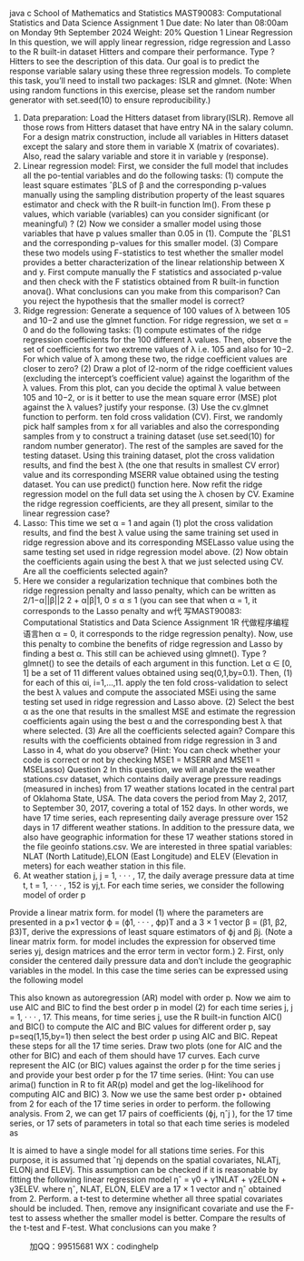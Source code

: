 java c
School of Mathematics and Statistics
MAST90083: Computational Statistics and Data Science
Assignment 1
Due date: No later than 08:00am on Monday 9th September 2024
Weight: 20%
Question 1 Linear Regression
In this question, we will apply linear regression, ridge regression and Lasso to the R built-in dataset Hitters and compare their performance. Type ?Hitters to see the description of this data. Our goal is to predict the response variable salary using these three regression models. To complete this task, you’ll need to install two packages: ISLR and glmnet. (Note: When using random functions in this exercise, please set the random number generator with set.seed(10) to ensure reproducibility.)
1. Data preparation: Load the Hitters dataset from library(ISLR). Remove all those rows from Hitters dataset that have entry NA in the salary column. For a design matrix construction, include all variables in Hitters dataset except the salary and store them in variable X (matrix of covariates). Also, read the salary variable and store it in variable y (response).
2. Linear regression model: First, we consider the full model that includes all the po-tential variables and do the following tasks: (1) compute the least square estimates ˆβLS of β and the corresponding p-values manually using the sampling distribution property of the least squares estimator and check with the R built-in function lm(). From these p values, which variable (variables) can you consider significant (or meaningful) ? (2) Now we consider a smaller model using those variables that have p values smaller than 0.05 in (1). Compute the ˆβLS1 and the corresponding p-values for this smaller model. (3) Compare these two models using F-statistics to test whether the smaller model provides a better characterization of the linear relationship between X and y. First compute manually the F statistics and associated p-value and then check with the F statistics obtained from R built-in function anova(). What conclusions can you make from this comparison? Can you reject the hypothesis that the smaller model is correct?
3. Ridge regression: Generate a sequence of 100 values of λ between 105 and 10−2 and use the glmnet function. For ridge regression, we set α = 0 and do the following tasks: (1) compute estimates of the ridge regression coefficients for the 100 different λ values. Then, observe the set of coefficients for two extreme values of λ i.e. 105 and also for 10−2. For which value of λ among these two, the ridge coefficient values are closer to zero? (2) Draw a plot of l2-norm of the ridge coefficient values (excluding the intercept’s coefficient value) against the logarithm of the λ values. From this plot, can you decide the optimal λ value between 105 and 10−2, or is it better to use the mean square error (MSE) plot against the λ values? justify your response. (3) Use the cv.glmnet function to perform. ten fold cross validation (CV). First, we randomly pick half samples from x for all variables and also the corresponding samples from y to construct a training dataset (use set.seed(10) for random number generator). The rest of the samples are saved for the testing dataset. Using this training dataset, plot the cross validation results, and find the best λ (the one that results in smallest CV error) value and its corresponding MSERR value obtained using the testing dataset. You can use predict() function here. Now refit the ridge regression model on the full data set using the λ chosen by CV. Examine the ridge regression coefficients, are they all present, similar to the linear regression case?
4. Lasso: This time we set α = 1 and again (1) plot the cross validation results, and find the best λ value using the same training set used in ridge regression above and its corresponding MSELasso value using the same testing set used in ridge regression model above. (2) Now obtain the coefficients again using the best λ that we just selected using CV. Are all the coefficients selected again?
5. Here we consider a regularization technique that combines both the ridge regression penalty and lasso penalty, which can be written as 2/1−α||β||2 2 + α|β|1, 0 ≤ α ≤ 1 (you can see that when α = 1, it corresponds to the Lasso penalty and w代 写MAST90083: Computational Statistics and Data Science Assignment 1R
代做程序编程语言hen α = 0, it corresponds to the ridge regression penalty).
Now, use this penalty to combine the benefits of ridge regression and Lasso by finding a best α. This still can be achieved using glmnet(). Type ?glmnet() to see the details of each argument in this function. Let α ∈ [0, 1] be a set of 11 different values obtained using seq(0,1,by=0.1). Then, (1) for each of this αi, i=1,...,11. apply the ten fold cross-validation to select the best λ values and compute the associated MSEi using the same testing set used in ridge regression and Lasso above. (2) Select the best α as the one that results in the smallest MSE and estimate the regression coefficients again using the best α and the corresponding best λ that where selected. (3) Are all the coefficients selected again? Compare this results with the coefficients obtained from ridge regression in 3 and Lasso in 4, what do you observe? (Hint: You can check whether your code is correct or not by checking MSE1 = MSERR and MSE11 = MSELasso)
Question 2
In this question, we will analyze the weather stations.csv dataset, which contains daily average pressure readings (measured in inches) from 17 weather stations located in the central part of Oklahoma State, USA. The data covers the period from May 2, 2017, to September 30, 2017, covering a total of 152 days. In other words, we have 17 time series, each representing daily average pressure over 152 days in 17 different weather stations. In addition to the pressure data, we also have geographic information for these 17 weather stations stored in the file geoinfo stations.csv. We are interested in three spatial variables: NLAT (North Latitude),ELON (East Longitude) and ELEV (Elevation in meters) for each weather station in this file.
1. At weather station j, j = 1, · · · , 17, the daily average pressure data at time t, t = 1, · · · , 152 is yj,t. For each time series, we consider the following model of order p

Provide a linear matrix form. for model (1) where the parameters are presented in a p×1 vector ϕ = (ϕ1, · · · , ϕp)T and a 3 × 1 vector β = (β1, β2, β3)T, derive the expressions of least square estimators of ϕj and βj. (Note a linear matrix form. for model includes the expression for observed time series yj, design matrices and the error term in vector form.)
2. First, only consider the centered daily pressure data and don’t include the geographic variables in the model. In this case the time series can be expressed using the following model

This also known as autoregression (AR) model with order p. Now we aim to use AIC and BIC to find the best order p in model (2) for each time series j, j = 1, · · · , 17. This means, for time series j, use the R built-in function AIC() and BIC() to compute the AIC and BIC values for different order p, say p=seq(1,15,by=1) then select the best order p using AIC and BIC. Repeat these steps for all the 17 time series. Draw two plots (one for AIC and the other for BIC) and each of them should have 17 curves. Each curve represent the AIC (or BIC) values against the order p for the time series j and provide your best order p for the 17 time series. (Hint: You can use arima() function in R to fit AR(p) model and get the log-likelihood for computing AIC and BIC)
3. Now we use the same best order p⋆ obtained from 2 for each of the 17 time series in order to perform. the following analysis. From 2, we can get 17 pairs of coefficients (ϕj, ηˆj ), for the 17 time series, or 17 sets of parameters in total so that each time series is modeled as

It is aimed to have a single model for all stations time series. For this purpose, it is assumed that ˆηj depends on the spatial covariates, NLATj, ELONj and ELEVj. This assumption can be checked if it is reasonable by fitting the following linear regression model
ηˆ = γ0 + γ1NLAT + γ2ELON + γ3ELEV.
where ηˆ, NLAT, ELON, ELEV are a 17 × 1 vector and ηˆ obtained from 2. Perform. a t-test to determine whether all three spatial covariates should be included. Then, remove any insignificant covariate and use the F-test to assess whether the smaller model is better. Compare the results of the t-test and F-test. What conclusions can you make ?







         
加QQ：99515681  WX：codinghelp

